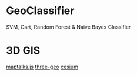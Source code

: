 # GeoClassifier
SVM, Cart, Random Forest &amp; Naive Bayes Classifier 

# 3D GIS
[maptalks.js](https://github.com/YutingYao/maptalks.js)
[three-geo](https://github.com/YutingYao/three-geo)
[cesium](https://github.com/YutingYao/cesium)
